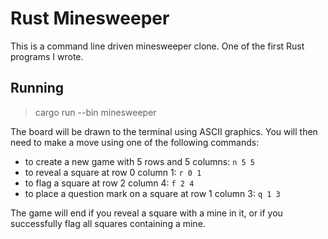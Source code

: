 Rust Minesweeper
=======================================================
This is a command line driven minesweeper clone. One of the first Rust programs I wrote.

## Running
> cargo run --bin minesweeper


The board will be drawn to the terminal using ASCII graphics. You will then need to make a move using one
of the following commands:

* to create a new game with 5 rows and 5 columns: `n 5 5`
* to reveal a square at row 0 column 1: `r 0 1`
* to flag a square at row 2 column 4: `f 2 4`
* to place a question mark on a square at row 1 column 3: `q 1 3`


The game will end if you reveal a square with a mine in it, or if you successfully flag all squares containing
a mine.